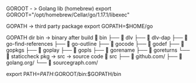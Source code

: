 GOROOT - > Golang lib (homebrew)
export GOROOT="/opt/homebrew/Cellar/go/1.17.1/libexec"

GOPATH -> third party package
export GOPATH=$HOME/go

GOPATH dir
bin -> binary after build
 bin
├──  dlv
├──  dlv-dap
├──  go-find-references
├──  go-outline
├──  gocode
├──  godef
├──  gopkgs
├──  goplay
├──  gopls
├──  gorename
├──  goreturns
└──  staticcheck
pkg ->
src -> source code 
 src
├──  github.com/
├──  golang.org/
└──  sourcegraph.com/

       

export PATH=$PATH:$GOROOT/bin:$GOPATH/bin